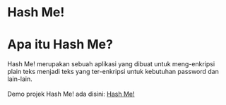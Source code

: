 # Hash Me!
# Apa itu Hash Me?
Hash Me! merupakan sebuah aplikasi yang dibuat untuk meng-enkripsi plain teks menjadi teks yang ter-enkripsi untuk kebutuhan password dan lain-lain.<br><br>
Demo projek Hash Me! ada disini: <a href="https://www.phost.site/hashme" target="_blank">Hash Me!</a>
